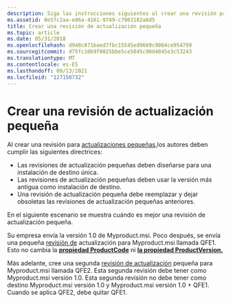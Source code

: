 ```yaml
---
description: Siga las instrucciones siguientes al crear una revisión para una actualización pequeña Windows Installer.
ms.assetid: 0e57c2aa-e86a-4161-9749-c7963182a6d5
title: Crear una revisión de actualización pequeña
ms.topic: article
ms.date: 05/31/2018
ms.openlocfilehash: d948c871baed7fbc15545ed9669c9864ce954799
ms.sourcegitcommit: d75fc10b9f0825bbe5ce5045c90d4045e3c53243
ms.translationtype: MT
ms.contentlocale: es-ES
ms.lasthandoff: 09/13/2021
ms.locfileid: "127158732"
---
```

# <a name="creating-a-small-update-patch"></a>Crear una revisión de actualización pequeña

Al crear una revisión para [actualizaciones pequeñas,](small-updates.md)los autores deben cumplir las siguientes directrices:

-   Las revisiones de actualización pequeñas deben diseñarse para una instalación de destino única.
-   Las revisiones de actualización pequeñas deben usar la versión más antigua como instalación de destino.
-   Una revisión de actualización pequeña debe reemplazar y dejar obsoletas las revisiones de actualización pequeñas anteriores.

En el siguiente escenario se muestra cuándo es mejor una revisión de actualización pequeña.

Su empresa envía la versión 1.0 de Myproduct.msi. Poco después, se envía una pequeña [revisión de](small-updates.md) actualización para Myproduct.msi llamada QFE1. Esto no cambia la [**propiedad ProductCode**](productcode.md) ni [**la propiedad ProductVersion.**](productversion.md)

Más adelante, cree una segunda [revisión de actualización](small-updates.md) pequeña para Myproduct.msi llamada QFE2. Esta segunda revisión debe tener como Myproduct.msi versión 1.0. Esta segunda revisión no debe tener como destino Myproduct.msi versión 1.0 y Myproduct.msi versión 1.0 + QFE1. Cuando se aplica QFE2, debe quitar QFE1.

 

 



